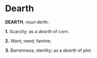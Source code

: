 # Dearth

**DEARTH**, _noun_ derth.

**1.** Scarcity; as a _dearth_ of corn.

**2.** Want; need; famine;

**3.** Barrenness; sterility; as a _dearth_ of plot.